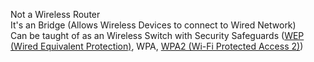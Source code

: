 Not a Wireless Router  
It's an Bridge (Allows Wireless Devices to connect to Wired Network)  
Can be taught of as an Wireless Switch with Security Safeguards ([WEP (Wired Equivalent Protection)](../../Information%20Security/Network%20Hacking/WEP%20%28Wired%20Equivalent%20Protection%29.md), WPA, [WPA2 (Wi-Fi Protected Access 2)](../Wireless%20Networking/WPA2%20%28Wi-Fi%20Protected%20Access%202%29.md))
